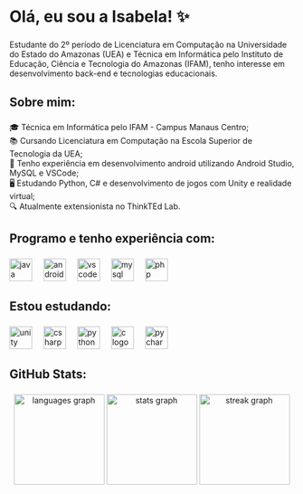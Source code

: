 <h1 align="left">Olá, eu sou a Isabela! ✨</h1>

###

<p align="left">Estudante do 2º período de Licenciatura em Computação na Universidade do Estado do Amazonas (UEA) e Técnica em Informática pelo Instituto de Educação, Ciência e Tecnologia do Amazonas (IFAM), tenho interesse em desenvolvimento back-end e tecnologias educacionais.</p>

###

<h2 align="left">Sobre mim:</h2>

###

<p align="left">🎓​ Técnica em Informática pelo IFAM - Campus Manaus Centro;<br>📚 Cursando Licenciatura em Computação na Escola Superior de Tecnologia da  UEA;<br>🎯 Tenho experiência em desenvolvimento android utilizando Android Studio, MySQL e VSCode;<br>🖥️​ Estudando Python, C# e desenvolvimento de jogos com Unity e realidade virtual;<br>🔍​ Atualmente extensionista no ThinkTEd Lab.</p>

###

<h2 align="left">Programo e tenho experiência com:</h2>

###

<div align="left">
  <img src="https://skillicons.dev/icons?i=java" height="40" alt="java logo"  />
  <img width="12" />
  <img src="https://skillicons.dev/icons?i=androidstudio" height="40" alt="androidstudio logo"  />
  <img width="12" />
  <img src="https://skillicons.dev/icons?i=vscode" height="40" alt="vscode logo"  />
  <img width="12" />
  <img src="https://skillicons.dev/icons?i=mysql" height="40" alt="mysql logo"  />
  <img width="12" />
  <img src="https://skillicons.dev/icons?i=php" height="40" alt="php logo"  />
</div>

###

<h2 align="left">Estou estudando:</h2>

###

<div align="left">
  <img src="https://skillicons.dev/icons?i=unity" height="40" alt="unity logo"  />
  <img width="12" />
  <img src="https://skillicons.dev/icons?i=cs" height="40" alt="csharp logo"  />
  <img width="12" />
  <img src="https://skillicons.dev/icons?i=py" height="40" alt="python logo"  />
  <img width="12" />
  <img src="https://skillicons.dev/icons?i=c" height="40" alt="c logo"  />
  <img width="12" />
  <img src="https://skillicons.dev/icons?i=pycharm" height="40" alt="pycharm logo"  />
</div>

###

<h2 align="left">GitHub Stats:</h2>

###

<div align="center">
  <img src="https://github-readme-stats.vercel.app/api/top-langs?username=IsabelaSevalho&locale=en&hide_title=false&layout=compact&card_width=320&langs_count=6&theme=midnight-purple&hide_border=false&order=2" height="160" alt="languages graph"  />
  <img src="https://github-readme-stats.vercel.app/api?username=IsabelaSevalho&hide_title=false&hide_rank=false&show_icons=true&include_all_commits=false&count_private=true&disable_animations=false&theme=midnight-purple&locale=en&hide_border=false&order=1" height="160" alt="stats graph"  />
  <img src="https://streak-stats.demolab.com?user=IsabelaSevalho&locale=en&mode=daily&theme=midnight-purple&hide_border=false&border_radius=5&order=3" height="160" alt="streak graph"  />
</div>

###
